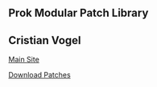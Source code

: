 Prok Modular Patch Library
--------------------------

Cristian Vogel
--------------

[Main Site](https://www.thonk.co.uk/vogel/)

[Download Patches](https://github.com/Normalised/ProkDrumsPatchLibrary/releases/download/v1.0/ProkVogel_v1.0.zip)

